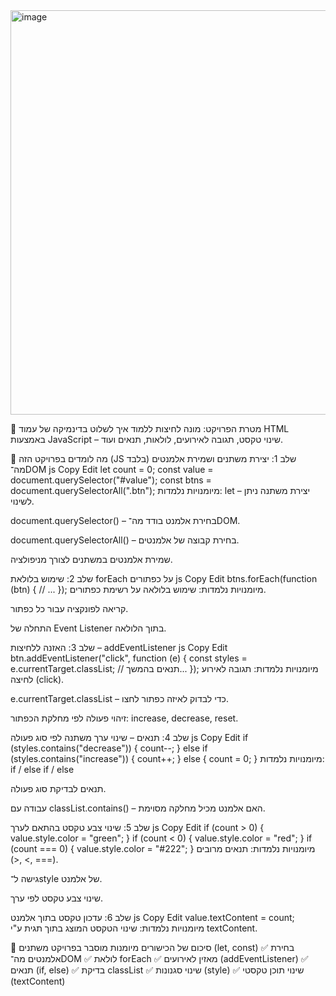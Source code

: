 

<img width="644" height="647" alt="image" src="https://github.com/user-attachments/assets/dc10c062-bdc0-45fb-928b-66800a2f2bd5" />


🎯 מטרת הפרויקט: מונה לחיצות
ללמוד איך לשלוט בדינמיקה של עמוד HTML באמצעות JavaScript – שינוי טקסט, תגובה לאירועים, לולאות, תנאים ועוד.

🧠 מה לומדים בפרויקט הזה (JS בלבד)
שלב 1: יצירת משתנים ושמירת אלמנטים מה־DOM
js
Copy
Edit
let count = 0;
const value = document.querySelector("#value");
const btns = document.querySelectorAll(".btn");
מיומנויות נלמדות:
let – יצירת משתנה ניתן לשינוי.

document.querySelector() – בחירת אלמנט בודד מה־DOM.

document.querySelectorAll() – בחירת קבוצה של אלמנטים.

שמירת אלמנטים במשתנים לצורך מניפולציה.

שלב 2: שימוש בלולאת forEach על כפתורים
js
Copy
Edit
btns.forEach(function (btn) {
  // ...
});
מיומנויות נלמדות:
שימוש בלולאה על רשימת כפתורים.

קריאה לפונקציה עבור כל כפתור.

התחלה של Event Listener בתוך הלולאה.

שלב 3: האזנה ללחיצות – addEventListener
js
Copy
Edit
btn.addEventListener("click", function (e) {
  const styles = e.currentTarget.classList;
  // תנאים בהמשך...
});
מיומנויות נלמדות:
תגובה לאירוע לחיצה (click).

e.currentTarget.classList – כדי לבדוק לאיזה כפתור לחצו.

זיהוי פעולה לפי מחלקת הכפתור: increase, decrease, reset.

שלב 4: תנאים – שינוי ערך משתנה לפי סוג פעולה
js
Copy
Edit
if (styles.contains("decrease")) {
  count--;
} else if (styles.contains("increase")) {
  count++;
} else {
  count = 0;
}
מיומנויות נלמדות:
if / else if / else

תנאים לבדיקת סוג פעולה.

עבודה עם classList.contains() – האם אלמנט מכיל מחלקה מסוימת.

שלב 5: שינוי צבע טקסט בהתאם לערך
js
Copy
Edit
if (count > 0) {
  value.style.color = "green";
}
if (count < 0) {
  value.style.color = "red";
}
if (count === 0) {
  value.style.color = "#222";
}
מיומנויות נלמדות:
תנאים מרובים (>, <, ===).

גישה ל־style של אלמנט.

שינוי צבע טקסט לפי ערך.

שלב 6: עדכון טקסט בתוך אלמנט
js
Copy
Edit
value.textContent = count;
מיומנויות נלמדות:
שינוי הטקסט המוצג בתוך תגית ע"י textContent.

🧩 סיכום של הכישורים
מיומנות	מוסבר בפרויקט
משתנים (let, const)	✅
בחירת אלמנטים מה־DOM	✅
לולאת forEach	✅
מאזין לאירועים (addEventListener)	✅
תנאים (if, else)	✅
בדיקת classList	✅
שינוי סגנונות (style)	✅
שינוי תוכן טקסטי (textContent)	
